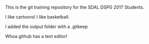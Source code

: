 This is the git training repository for the SDAL DSPG 2017 Students.

I like cartoons! I like basketball.

I added the output folder with a .gitkeep

Whoa github has a text editor!
